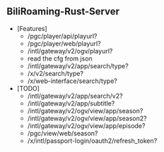 ## BiliRoaming-Rust-Server
* [Features]
    * /pgc/player/api/playurl?
    * /pgc/player/web/playurl?
    * /intl/gateway/v2/ogv/playurl?
    * read the cfg from json
    * /intl/gateway/v2/app/search/type?
    * /x/v2/search/type?
    * /x/web-interface/search/type?
* [TODO]
    * /intl/gateway/v2/app/search/v2?
    * /intl/gateway/v2/app/subtitle?
    * /intl/gateway/v2/ogv/view/app/season?
    * /intl/gateway/v2/ogv/view/app/season2?
    * /intl/gateway/v2/ogv/view/app/episode?
    * /pgc/view/web/season?
    * /x/intl/passport-login/oauth2/refresh_token?
